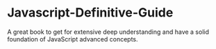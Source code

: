 # Javascript-Definitive-Guide
A great book to get for extensive deep understanding  and have a solid foundation of JavaScript advanced concepts.
